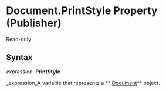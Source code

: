 
# Document.PrintStyle Property (Publisher)

Read-only


## Syntax

 _expression_. **PrintStyle**

 _expression_A variable that represents a  ** [Document](44f02255-ff5b-bcfe-900f-61c8fdf61ef3.md)** object.

